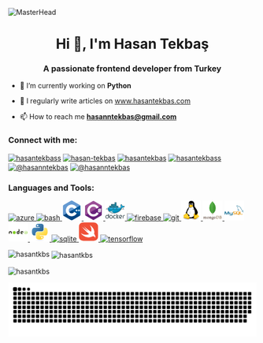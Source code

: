 ![MasterHead](https://external-content.duckduckgo.com/iu/?u=https%3A%2F%2Fwallpaperaccess.com%2Ffull%2F2397009.jpg&f=1&nofb=1&ipt=98bf8c268ece4a96cbe5f09ffd59c41320342b60940210272170568b44f912bf&ipo=images)
<h1 align="center">Hi 👋, I'm Hasan Tekbaş</h1>
<h3 align="center">A passionate frontend developer from Turkey</h3>

- 🔭 I’m currently working on **Python**

- 📝 I regularly write articles on <a href="www.hasantekbas.com">www.hasantekbas.com<a>

- 📫 How to reach me **hasanntekbas@gmail.com**

<h3 align="left">Connect with me:</h3>
<p align="left">
<a href="https://twitter.com/hasantekbass" target="blank"><img align="center" src="https://raw.githubusercontent.com/rahuldkjain/github-profile-readme-generator/master/src/images/icons/Social/twitter.svg" alt="hasantekbass" height="30" width="40" /></a>
<a href="https://linkedin.com/in/hasan-tekbas" target="blank"><img align="center" src="https://raw.githubusercontent.com/rahuldkjain/github-profile-readme-generator/master/src/images/icons/Social/linked-in-alt.svg" alt="hasan-tekbas" height="30" width="40" /></a>
<a href="https://stackoverflow.com/users/hasantekbas" target="blank"><img align="center" src="https://raw.githubusercontent.com/rahuldkjain/github-profile-readme-generator/master/src/images/icons/Social/stack-overflow.svg" alt="hasantekbas" height="30" width="40" /></a>
<a href="https://instagram.com/hasantekbass" target="blank"><img align="center" src="https://raw.githubusercontent.com/rahuldkjain/github-profile-readme-generator/master/src/images/icons/Social/instagram.svg" alt="hasantekbass" height="30" width="40" /></a>
<a href="https://medium.com/@hasanntekbas" target="blank"><img align="center" src="https://raw.githubusercontent.com/rahuldkjain/github-profile-readme-generator/master/src/images/icons/Social/medium.svg" alt="@hasanntekbas" height="30" width="40" /></a>
<a href="https://www.hackerearth.com/@hasanntekbas" target="blank"><img align="center" src="https://raw.githubusercontent.com/rahuldkjain/github-profile-readme-generator/master/src/images/icons/Social/hackerearth.svg" alt="@hasanntekbas" height="30" width="40" /></a>
</p>

<h3 align="left">Languages and Tools:</h3>
<p align="left"> <a href="https://azure.microsoft.com/en-in/" target="_blank" rel="noreferrer"> <img src="https://www.vectorlogo.zone/logos/microsoft_azure/microsoft_azure-icon.svg" alt="azure" width="40" height="40"/> </a> <a href="https://www.gnu.org/software/bash/" target="_blank" rel="noreferrer"> <img src="https://www.vectorlogo.zone/logos/gnu_bash/gnu_bash-icon.svg" alt="bash" width="40" height="40"/> </a> <a href="https://www.w3schools.com/cpp/" target="_blank" rel="noreferrer"> <img src="https://raw.githubusercontent.com/devicons/devicon/master/icons/cplusplus/cplusplus-original.svg" alt="cplusplus" width="40" height="40"/> </a> <a href="https://www.w3schools.com/cs/" target="_blank" rel="noreferrer"> <img src="https://raw.githubusercontent.com/devicons/devicon/master/icons/csharp/csharp-original.svg" alt="csharp" width="40" height="40"/> </a> <a href="https://www.docker.com/" target="_blank" rel="noreferrer"> <img src="https://raw.githubusercontent.com/devicons/devicon/master/icons/docker/docker-original-wordmark.svg" alt="docker" width="40" height="40"/> </a> <a href="https://firebase.google.com/" target="_blank" rel="noreferrer"> <img src="https://www.vectorlogo.zone/logos/firebase/firebase-icon.svg" alt="firebase" width="40" height="40"/> </a> <a href="https://git-scm.com/" target="_blank" rel="noreferrer"> <img src="https://www.vectorlogo.zone/logos/git-scm/git-scm-icon.svg" alt="git" width="40" height="40"/> </a> <a href="https://www.linux.org/" target="_blank" rel="noreferrer"> <img src="https://raw.githubusercontent.com/devicons/devicon/master/icons/linux/linux-original.svg" alt="linux" width="40" height="40"/> </a> <a href="https://www.mongodb.com/" target="_blank" rel="noreferrer"> <img src="https://raw.githubusercontent.com/devicons/devicon/master/icons/mongodb/mongodb-original-wordmark.svg" alt="mongodb" width="40" height="40"/> </a> <a href="https://www.mysql.com/" target="_blank" rel="noreferrer"> <img src="https://raw.githubusercontent.com/devicons/devicon/master/icons/mysql/mysql-original-wordmark.svg" alt="mysql" width="40" height="40"/> </a> <a href="https://nodejs.org" target="_blank" rel="noreferrer"> <img src="https://raw.githubusercontent.com/devicons/devicon/master/icons/nodejs/nodejs-original-wordmark.svg" alt="nodejs" width="40" height="40"/> </a> <a href="https://www.python.org" target="_blank" rel="noreferrer"> <img src="https://raw.githubusercontent.com/devicons/devicon/master/icons/python/python-original.svg" alt="python" width="40" height="40"/> </a> <a href="https://www.sqlite.org/" target="_blank" rel="noreferrer"> <img src="https://www.vectorlogo.zone/logos/sqlite/sqlite-icon.svg" alt="sqlite" width="40" height="40"/> </a> <a href="https://developer.apple.com/swift/" target="_blank" rel="noreferrer"> <img src="https://raw.githubusercontent.com/devicons/devicon/master/icons/swift/swift-original.svg" alt="swift" width="40" height="40"/> </a> <a href="https://www.tensorflow.org" target="_blank" rel="noreferrer"> <img src="https://www.vectorlogo.zone/logos/tensorflow/tensorflow-icon.svg" alt="tensorflow" width="40" height="40"/> </a> </p>

<p><img align="left" src="https://github-readme-stats.vercel.app/api/top-langs?username=hasantkbs&show_icons=true&locale=en&layout=compact" alt="hasantkbs" /></p>

<p>&nbsp;<img align="center" src="https://github-readme-stats.vercel.app/api?username=hasantkbs&show_icons=true&locale=en" alt="hasantkbs" /></p>

<p><img align="center" src="https://github-readme-streak-stats.herokuapp.com/?user=hasantkbs&" alt="hasantkbs" /></p>

<picture>
  <source media="(prefers-color-scheme: dark)" srcset="https://raw.githubusercontent.com/hasantkbs/hasantkbs/output/github-contribution-grid-snake-dark.svg">
  <source media="(prefers-color-scheme: light)" srcset="https://raw.githubusercontent.com/hasantkbs/hasantkbs/output/github-contribution-grid-snake.svg">
  <img alt="github contribution grid snake animation" src="https://raw.githubusercontent.com/hasantkbs/hasantkbs/output/github-contribution-grid-snake.svg">
</picture>
